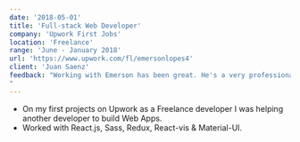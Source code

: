 ```yaml
---
date: '2018-05-01'
title: 'Full-stack Web Developer'
company: 'Upwork First Jobs'
location: 'Freelance'
range: 'June - January 2018'
url: 'https://www.upwork.com/fl/emersonlopes4'
client: 'Juan Saenz'
feedback: "Working with Emerson has been great. He's a very professional developer and has a great future ahead of him. His knowledge of React is very good and he adapts quickly to new frameworks and requirements.
"
---
```


- On my first projects on Upwork as a Freelance developer I was helping another developer to build Web Apps.
- Worked with React.js, Sass, Redux, React-vis & Material-UI.